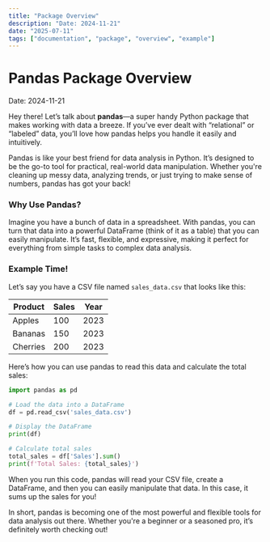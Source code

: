 ```yaml
---
title: "Package Overview"
description: "Date: 2024-11-21"
date: "2025-07-11"
tags: ["documentation", "package", "overview", "example"]
---
```


# Pandas Package Overview

Date: 2024-11-21

Hey there! Let’s talk about **pandas**—a super handy Python package that makes working with data a breeze. If you’ve ever dealt with “relational” or “labeled” data, you’ll love how pandas helps you handle it easily and intuitively.

Pandas is like your best friend for data analysis in Python. It’s designed to be the go-to tool for practical, real-world data manipulation. Whether you're cleaning up messy data, analyzing trends, or just trying to make sense of numbers, pandas has got your back!

### Why Use Pandas?

Imagine you have a bunch of data in a spreadsheet. With pandas, you can turn that data into a powerful DataFrame (think of it as a table) that you can easily manipulate. It’s fast, flexible, and expressive, making it perfect for everything from simple tasks to complex data analysis.

### Example Time!

Let’s say you have a CSV file named `sales_data.csv` that looks like this:

| Product | Sales | Year |
|---------|-------|------|
| Apples  | 100   | 2023 |
| Bananas | 150   | 2023 |
| Cherries| 200   | 2023 |

Here’s how you can use pandas to read this data and calculate the total sales:

```python
import pandas as pd

# Load the data into a DataFrame
df = pd.read_csv('sales_data.csv')

# Display the DataFrame
print(df)

# Calculate total sales
total_sales = df['Sales'].sum()
print(f'Total Sales: {total_sales}')
```

When you run this code, pandas will read your CSV file, create a DataFrame, and then you can easily manipulate that data. In this case, it sums up the sales for you!

In short, pandas is becoming one of the most powerful and flexible tools for data analysis out there. Whether you're a beginner or a seasoned pro, it’s definitely worth checking out!